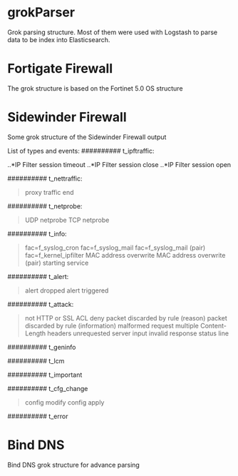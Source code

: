 # grokParser
Grok parsing structure. Most of them were used with Logstash to parse data to be index into Elasticsearch.

# Fortigate Firewall
The grok structure is based on the Fortinet 5.0 OS structure

# Sidewinder Firewall
Some grok structure of the Sidewinder Firewall output

List of types and events:
########## t_ipftraffic:

..*IP Filter session timeout
..*IP Filter session close
..*IP Filter session open

########## t_nettraffic:

>proxy traffic end

########## t_netprobe:

>UDP netprobe
>TCP netprobe

########## t_info:

>fac=f_syslog_cron
>fac=f_syslog_mail
>fac=f_syslog_mail (pair)
>fac=f_kernel_ipfilter
>MAC address overwrite
>MAC address overwrite (pair)
>starting service

########## t_alert:

>alert dropped
>alert triggered

########## t_attack:

>not HTTP or SSL
>ACL deny
>packet discarded by rule (reason)
>packet discarded by rule (information)
>malformed request
>multiple Content-Length headers
>unrequested server input
>invalid response status line

########## t_geninfo

########## t_lcm

########## t_important

########## t_cfg_change

>config modify
>config apply

########## t_error


# Bind DNS
Bind DNS grok structure for advance parsing
